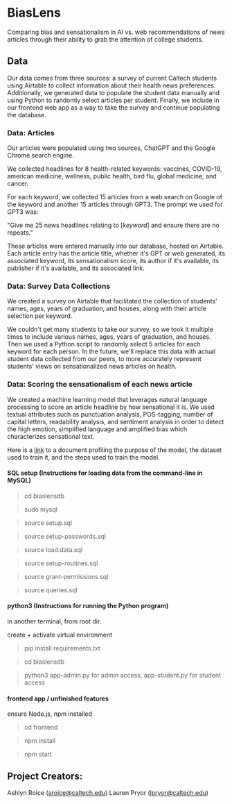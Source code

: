 # BiasLens
Comparing bias and sensationalism in AI vs. web recommendations of news articles through their ability to grab the attention of college students.

## Data
Our data comes from three sources: a survey of current Caltech students using Airtable to collect information about their health news preferences. Additionally, we generated data to populate the student data manually and using Python to randomly select articles per student. Finally, we include in our frontend web app as a way to take the survey and continue populating the database. 

### Data: Articles
Our articles were populated using two sources, ChatGPT and the Google Chrome search engine. 

We collected headlines for 8 health-related keywords: vaccines, COVID-19, american medicine, wellness,
public health, bird flu, global medicine, and cancer.

For each keyword, we collected 15 articles from a web search on Google of the keyword and another 15
articles through GPT3. The prompt we used for GPT3 was:


"Give me 25 news headlines relating to [*keyword*] and ensure there are no repeats."

These articles were entered manually into our database, hosted on Airtable. Each article entry has the
article title, whether it's GPT or web generated, its associated keyword, its sensationalism score, its author
if it's available, its publisher if it's available, and its associated link.

### Data: Survey Data Collections
We created a survey on Airtable that facilitated the collection of students' names, ages, years of graduation, and houses, along with their article selection per keyword. 

We couldn't get many students to take our survey, so we took it multiple times to include various names, ages, years of graduation, and houses. Then we used a Python script to randomly select 5 articles for each keyword for each person. In the future, we'll replace this data with actual student data collected from our peers, to more accurately represent students' views on sensationalized news articles on health.

### Data: Scoring the sensationalism of each news article
We created a machine learning model that leverages natural language processing to score an article headline by how sensational it is. We used textual attributes such as punctuation analysis, POS-tagging, number of capital letters, readability analysis, and sentiment analysis in order to detect the high emotion, simplified language and amplified bias which characterizes sensational text. 

Here is a [link](https://docs.google.com/document/d/17bnQoCprgO3J-0tloLNk-lFUbAVOV64RHb6NZpYktYI/edit?usp=sharing ) to a document profiling the purpose of the model, the dataset used to train it, and the steps used to train the model.


#### SQL setup (Instructions for loading data from the command-line in MySQL)

> cd biaslensdb

> sudo mysql

> source setup.sql

> source setup-passwords.sql

> source load.data.sql

> source setup-routines.sql

> source grant-permissions.sql

> source queries.sql 



#### python3 (Instructions for running the Python program)
in another terminal, from root dir.

create + activate virtual environment

> pip install requirements.txt

> cd biaslensdb

> python3 app-admin.py for admin access, app-student.py for student access




#### frontend app / unfinished features 
ensure Node.js, npm installed
> cd frontend

> npm install

> npm start

## Project Creators:
Ashlyn Roice (aroice@caltech.edu)
Lauren Pryor (lpryor@caltech.edu)